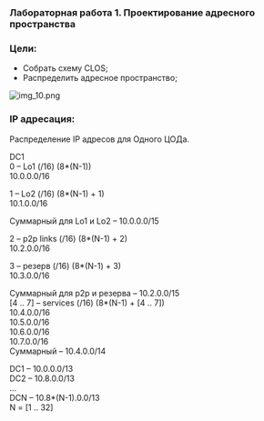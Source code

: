 ### Лабораторная работа 1. Проектирование адресного пространства

### Цели:
- Собрать схему CLOS;
- Распределить адресное пространство;

![img_10.png](topology.png)

### IP адресация:
Распределение IP адресов для Одного ЦОДа.

DC1<br> 
0 – Lo1 (/16) (8*(N-1))<br>
10.0.0.0/16<br>

1 – Lo2 (/16) (8*(N-1) + 1)<br>
10.1.0.0/16<br>

Суммарный для Lo1 и Lo2 – 10.0.0.0/15<br>

2 – p2p links (/16) (8*(N-1) + 2)<br>
10.2.0.0/16<br>

3 – резерв (/16) (8*(N-1) + 3)<br>
10.3.0.0/16<br>

Суммарный для p2p и резерва – 10.2.0.0/15<br>
[4 .. 7] – services (/16) (8*(N-1) + [4 .. 7])<br>
10.4.0.0/16<br>
10.5.0.0/16<br>
10.6.0.0/16<br>
10.7.0.0/16<br>
Суммарный – 10.4.0.0/14<br>

DC1 – 10.0.0.0/13<br>
DC2 – 10.8.0.0/13<br>
…<br>
DCN – 10.8*(N-1).0.0/13<br>
N = [1 .. 32]<br>
